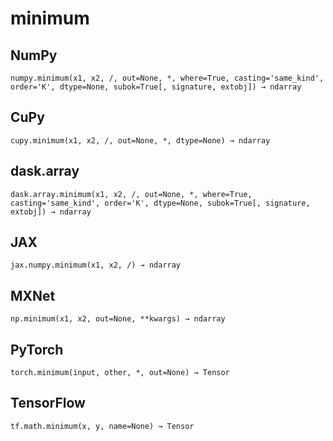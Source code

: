 # minimum

## NumPy

```
numpy.minimum(x1, x2, /, out=None, *, where=True, casting='same_kind', order='K', dtype=None, subok=True[, signature, extobj]) → ndarray
```

## CuPy

```
cupy.minimum(x1, x2, /, out=None, *, dtype=None) → ndarray
```

## dask.array

```
dask.array.minimum(x1, x2, /, out=None, *, where=True, casting='same_kind', order='K', dtype=None, subok=True[, signature, extobj]) → ndarray
```

## JAX

```
jax.numpy.minimum(x1, x2, /) → ndarray
```

## MXNet

```
np.minimum(x1, x2, out=None, **kwargs) → ndarray
```

## PyTorch

```
torch.minimum(input, other, *, out=None) → Tensor
```

## TensorFlow

```
tf.math.minimum(x, y, name=None) → Tensor
```
